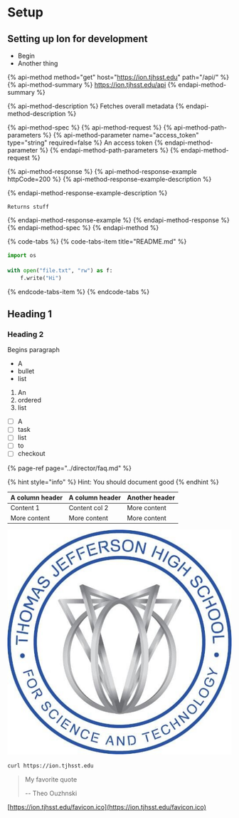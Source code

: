 # Setup

## Setting up Ion for development

* Begin
* Another thing

{% api-method method="get" host="https://ion.tjhsst.edu" path="/api/" %}
{% api-method-summary %}
https://ion.tjhsst.edu/api
{% endapi-method-summary %}

{% api-method-description %}
Fetches overall metadata
{% endapi-method-description %}

{% api-method-spec %}
{% api-method-request %}
{% api-method-path-parameters %}
{% api-method-parameter name="access\_token" type="string" required=false %}
An access token
{% endapi-method-parameter %}
{% endapi-method-path-parameters %}
{% endapi-method-request %}

{% api-method-response %}
{% api-method-response-example httpCode=200 %}
{% api-method-response-example-description %}

{% endapi-method-response-example-description %}

```
Returns stuff
```
{% endapi-method-response-example %}
{% endapi-method-response %}
{% endapi-method-spec %}
{% endapi-method %}



{% code-tabs %}
{% code-tabs-item title="README.md" %}
```python
import os

with open("file.txt", "rw") as f:
    f.write("Hi")
```
{% endcode-tabs-item %}
{% endcode-tabs %}

## Heading 1

### Heading 2



Begins paragraph

* A
* bullet
* list

1. An
2. ordered
3. list

* [ ] A
* [ ] task
* [ ] list
* [ ] to
* [ ] checkout

{% page-ref page="../director/faq.md" %}

{% hint style="info" %}
Hint: You should document good
{% endhint %}

| A column header | A column header | Another header |
| :--- | :--- | :--- |
| Content 1 | Content col 2 | More content |
| More content | More content | More content |

![](../../.gitbook/assets/index.jpeg)

```bash
curl https://ion.tjhsst.edu
```

> My favorite quote
>
> -- Theo Ouzhnski

[https://ion.tjhsst.edu/favicon.ico](https://ion.tjhsst.edu/favicon.ico)

